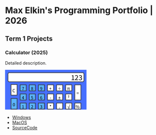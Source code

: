 # Max Elkin's Programming Portfolio | 2026

## Term 1 Projects

### Calculator (2025)

Detailed description.

![RunningCalculator](https://github.com/425676/Portfolio/blob/main/images/calc.png?raw=true)

* [Windows]()
* [MacOS]()
* [SourceCode]()
